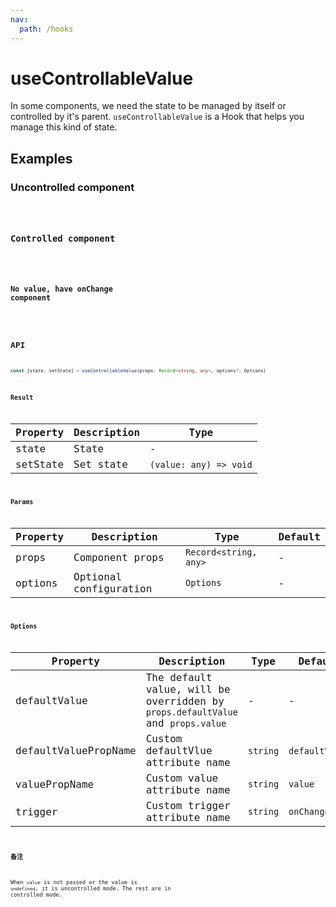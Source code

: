 ```yaml
---
nav:
  path: /hooks
---
```


# useControllableValue

In some components, we need the state to be managed by itself or controlled by it's parent. `useControllableValue` is a Hook that helps you manage this kind of state.

## Examples

### Uncontrolled component

<code src="./demo/demo1.tsx" />

### Controlled component

<code src="./demo/demo2.tsx" />

### No value, have onChange component

<code src="./demo/demo3.tsx" />

## API

```typescript
const [state, setState] = useControllableValue(props: Record<string, any>, options?: Options)
```

### Result

| Property | Description  | Type                   |
|----------|--------------|------------------------|
| state    | State        | -                      |
| setState | Set state | `(value: any) => void` |

### Params

| Property | Description            | Type                  | Default |
|----------|------------------------|-----------------------|---------|
| props    | Component props        | `Record<string, any>` | -       |
| options  | Optional configuration | `Options`             | -       |

### Options

| Property             | Description                                                                     | Type     | Default        |
|----------------------|---------------------------------------------------------------------------------|----------|----------------|
| defaultValue         | The default value, will be overridden by `props.defaultValue` and `props.value` | -        | -              |
| defaultValuePropName | Custom defaultVlue attribute name                                               | `string` | `defaultValue` |
| valuePropName        | Custom value attribute name                                                     | `string` | `value`        |
| trigger              | Custom trigger attribute name                                                   | `string` | `onChange`     |

### 备注

When `value` is not passed or the value is `undefined`, it is uncontrolled mode. The rest are in controlled mode.
